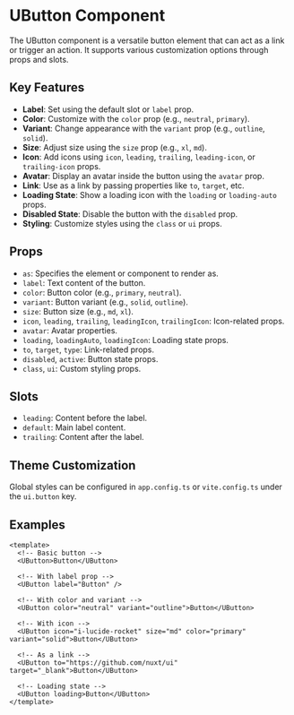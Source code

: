 # UButton Component

The UButton component is a versatile button element that can act as a link or trigger an action. It supports various customization options through props and slots.

## Key Features

- **Label**: Set using the default slot or `label` prop.
- **Color**: Customize with the `color` prop (e.g., `neutral`, `primary`).
- **Variant**: Change appearance with the `variant` prop (e.g., `outline`, `solid`).
- **Size**: Adjust size using the `size` prop (e.g., `xl`, `md`).
- **Icon**: Add icons using `icon`, `leading`, `trailing`, `leading-icon`, or `trailing-icon` props.
- **Avatar**: Display an avatar inside the button using the `avatar` prop.
- **Link**: Use as a link by passing properties like `to`, `target`, etc.
- **Loading State**: Show a loading icon with the `loading` or `loading-auto` props.
- **Disabled State**: Disable the button with the `disabled` prop.
- **Styling**: Customize styles using the `class` or `ui` props.

## Props

- `as`: Specifies the element or component to render as.
- `label`: Text content of the button.
- `color`: Button color (e.g., `primary`, `neutral`).
- `variant`: Button variant (e.g., `solid`, `outline`).
- `size`: Button size (e.g., `md`, `xl`).
- `icon`, `leading`, `trailing`, `leadingIcon`, `trailingIcon`: Icon-related props.
- `avatar`: Avatar properties.
- `loading`, `loadingAuto`, `loadingIcon`: Loading state props.
- `to`, `target`, `type`: Link-related props.
- `disabled`, `active`: Button state props.
- `class`, `ui`: Custom styling props.

## Slots

- `leading`: Content before the label.
- `default`: Main label content.
- `trailing`: Content after the label.

## Theme Customization

Global styles can be configured in `app.config.ts` or `vite.config.ts` under the `ui.button` key.

## Examples

```vue
<template>
  <!-- Basic button -->
  <UButton>Button</UButton>

  <!-- With label prop -->
  <UButton label="Button" />

  <!-- With color and variant -->
  <UButton color="neutral" variant="outline">Button</UButton>

  <!-- With icon -->
  <UButton icon="i-lucide-rocket" size="md" color="primary" variant="solid">Button</UButton>

  <!-- As a link -->
  <UButton to="https://github.com/nuxt/ui" target="_blank">Button</UButton>

  <!-- Loading state -->
  <UButton loading>Button</UButton>
</template>
